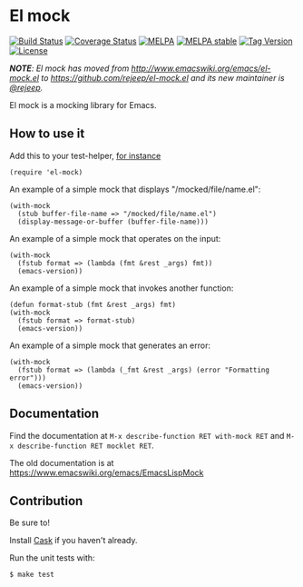 # El mock

[![Build Status](https://github.com/rejeep/el-mock.el/actions/workflows/main.yml/badge.svg)](https://github.com/rejeep/el-mock.el/actions/workflows/main.yml)
[![Coverage Status](https://coveralls.io/repos/rejeep/el-mock.el/badge.svg)](https://coveralls.io/r/rejeep/el-mock.el)
[![MELPA](http://melpa.org/packages/el-mock-badge.svg)](http://melpa.org/#/el-mock)
[![MELPA stable](http://stable.melpa.org/packages/el-mock-badge.svg)](http://stable.melpa.org/#/el-mock)
[![Tag Version](https://img.shields.io/github/tag/rejeep/el-mock.el.svg)](https://github.com/rejeep/el-mock.el/tags)
[![License](http://img.shields.io/:license-gpl3-blue.svg)](http://www.gnu.org/licenses/gpl-3.0.html)

_**NOTE**: El mock has moved from
<http://www.emacswiki.org/emacs/el-mock.el> to
<https://github.com/rejeep/el-mock.el> and its new maintainer is
[@rejeep](https://github.com/rejeep)._

El mock is a mocking library for Emacs. 

## How to use it
Add this to your test-helper, [for instance](https://github.com/rejeep/prodigy.el/blob/700eb15293260fdfa2fc0cff38df600693b7e4e5/test/test-helper.el#L107-L109)
```emacs-lisp
(require 'el-mock)
```

An example of a simple mock that displays "/mocked/file/name.el":
```emacs-lisp
(with-mock
  (stub buffer-file-name => "/mocked/file/name.el")
  (display-message-or-buffer (buffer-file-name)))
```

An example of a simple mock that operates on the input:
```emacs-lisp
(with-mock
  (fstub format => (lambda (fmt &rest _args) fmt))
  (emacs-version))
```

An example of a simple mock that invokes another function:
```emacs-lisp
(defun format-stub (fmt &rest _args) fmt)
(with-mock
  (fstub format => format-stub)
  (emacs-version))
```

An example of a simple mock that generates an error:
```emacs-lisp
(with-mock
  (fstub format => (lambda (_fmt &rest _args) (error "Formatting error")))
  (emacs-version))
```

## Documentation

Find the documentation at `M-x describe-function RET with-mock RET`
and `M-x describe-function RET mocklet RET`.

The old documentation is at https://www.emacswiki.org/emacs/EmacsLispMock


## Contribution

Be sure to!

Install [Cask](https://github.com/cask/cask) if you haven't already.

Run the unit tests with:

    $ make test
